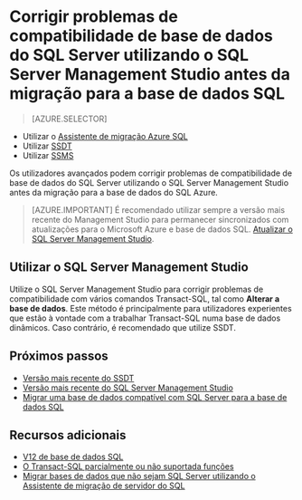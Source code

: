 <properties
   pageTitle="Corrigir problemas de compatibilidade de base de dados do SQL Server utilizando o SQL Server Management Studio antes da migração para a base de dados SQL | Microsoft Azure"
   description="Microsoft Azure SQL base de dados, migração de base de dados, compatibilidade, o Assistente de migração do SQL Azure"
   services="sql-database"
   documentationCenter=""
   authors="CarlRabeler"
   manager="jhubbard"
   editor=""/>

<tags
   ms.service="sql-database"
   ms.devlang="NA"
   ms.topic="article"
   ms.tgt_pltfrm="NA"
   ms.workload="sqldb-migrate"
   ms.date="08/24/2016"
   ms.author="carlrab"/>

# <a name="fix-sql-server-database-compatibility-issues-using-sql-server-management-studio-before-migration-to-sql-database"></a>Corrigir problemas de compatibilidade de base de dados do SQL Server utilizando o SQL Server Management Studio antes da migração para a base de dados SQL

> [AZURE.SELECTOR]
- Utilizar o [Assistente de migração Azure SQL](sql-database-cloud-migrate-fix-compatibility-issues.md)
- Utilizar [SSDT](sql-database-cloud-migrate-fix-compatibility-issues-ssdt.md)
- Utilizar [SSMS](sql-database-cloud-migrate-fix-compatibility-issues-ssms.md)

Os utilizadores avançados podem corrigir problemas de compatibilidade de base de dados do SQL Server utilizando o SQL Server Management Studio antes da migração para a base de dados do SQL Azure.


> [AZURE.IMPORTANT] É recomendado utilizar sempre a versão mais recente do Management Studio para permanecer sincronizados com atualizações para o Microsoft Azure e base de dados SQL. [Atualizar o SQL Server Management Studio](https://msdn.microsoft.com/library/mt238290.aspx).


## <a name="using-sql-server-management-studio"></a>Utilizar o SQL Server Management Studio

Utilize o SQL Server Management Studio para corrigir problemas de compatibilidade com vários comandos Transact-SQL, tal como **Alterar a base de dados**. Este método é principalmente para utilizadores experientes que estão à vontade com a trabalhar Transact-SQL numa base de dados dinâmicos. Caso contrário, é recomendado que utilize SSDT. 



## <a name="next-steps"></a>Próximos passos

- [Versão mais recente do SSDT](https://msdn.microsoft.com/library/mt204009.aspx)
- [Versão mais recente do SQL Server Management Studio](https://msdn.microsoft.com/library/mt238290.aspx)
- [Migrar uma base de dados compatível com SQL Server para a base de dados SQL](sql-database-cloud-migrate.md#migrate-a-compatible-sql-server-database-to-sql-database)

## <a name="additional-resources"></a>Recursos adicionais

- [V12 de base de dados SQL](sql-database-v12-whats-new.md)
- [O Transact-SQL parcialmente ou não suportada funções](sql-database-transact-sql-information.md)
- [Migrar bases de dados que não sejam SQL Server utilizando o Assistente de migração de servidor do SQL](http://blogs.msdn.com/b/ssma/)
